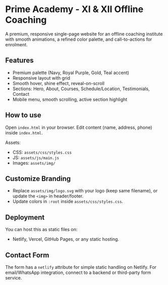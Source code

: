 # Prime Academy - XI & XII Offline Coaching

A premium, responsive single-page website for an offline coaching institute with smooth animations, a refined color palette, and call-to-actions for enrolment.

## Features
- Premium palette (Navy, Royal Purple, Gold, Teal accent)
- Responsive layout with grid
- Smooth hover, shine effect, reveal-on-scroll
- Sections: Hero, About, Courses, Schedule/Location, Testimonials, Contact
- Mobile menu, smooth scrolling, active section highlight

## How to use
Open `index.html` in your browser. Edit content (name, address, phone) inside `index.html`.

Assets:
- CSS: `assets/css/styles.css`
- JS: `assets/js/main.js`
- Images: `assets/img/`

## Customize Branding
- Replace `assets/img/logo.svg` with your logo (keep same filename), or update the `<img>` in header/footer.
- Update colors in `:root` inside `assets/css/styles.css`.

## Deployment
You can host this as static files on:
- Netlify, Vercel, GitHub Pages, or any static hosting.

## Contact Form
The form has a `netlify` attribute for simple static handling on Netlify. For email/WhatsApp integration, connect to a backend or third-party form service.
